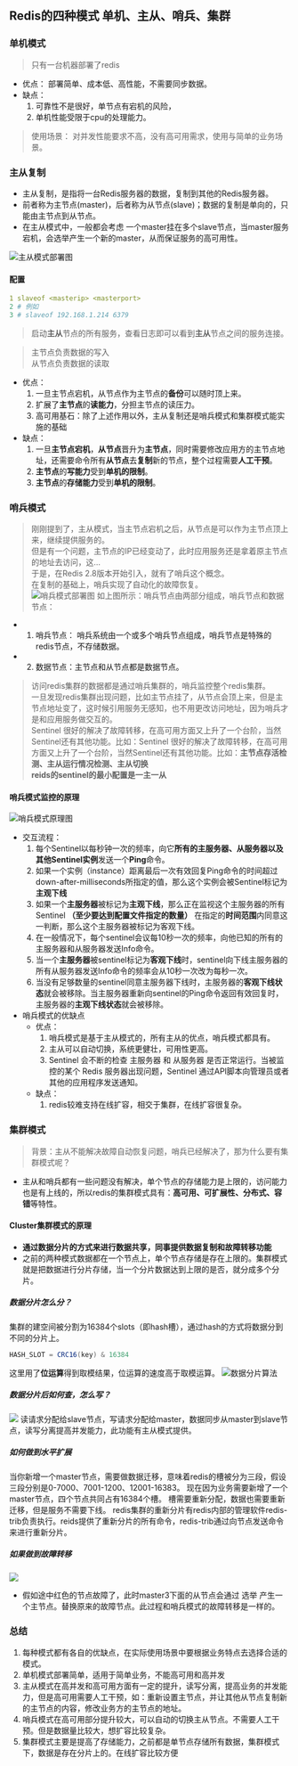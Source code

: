 ## Redis的四种模式 单机、主从、哨兵、集群

### 单机模式
> 只有一台机器部署了redis
- 优点： 部署简单、成本低、高性能，不需要同步数据。
- 缺点： 
    1. 可靠性不是很好，单节点有宕机的风险，
    2. 单机性能受限于cpu的处理能力。
> 使用场景：
   对并发性能要求不高，没有高可用需求，使用与简单的业务场景。

### 主从复制
- 主从复制，是指将一台Redis服务器的数据，复制到其他的Redis服务器。
- 前者称为主节点(master)，后者称为从节点(slave)；数据的复制是单向的，只能由主节点到从节点。
- 在主从模式中，一般都会考虑 一个master挂在多个slave节点，当master服务宕机，会选举产生一个新的master，从而保证服务的高可用性。

![主从模式部署图](https://yds-01.coding.net/p/Summary-of-notes/d/Summary-of-notes/git/raw/master/images/redis_master-slave.jpg)

#### 配置
```yml
1 slaveof <masterip> <masterport>
2 # 例如
3 # slaveof 192.168.1.214 6379
```
> 启动**主从**节点的所有服务，查看日志即可以看到**主从**节点之间的服务连接。

> 主节点负责数据的写入  
从节点负责数据的读取
- 优点：
    1.  一旦主节点宕机，从节点作为主节点的**备份**可以随时顶上来。
    2. 扩展了**主节点**的**读能力**，分担主节点的读压力。
    3. 高可用基石：除了上述作用以外，主从复制还是哨兵模式和集群模式能实施的基础
- 缺点：
    1. 一旦**主节点宕机**，**从节点**晋升为**主节点**，同时需要修改应用方的主节点地址，还需要命令所有**从节点**去**复制**新的节点，整个过程需要**人工干预**。
    2. **主节点**的**写能力**受到**单机的限制**。
    3. **主节点**的**存储能力**受到**单机的限制**。
### 哨兵模式
> 刚刚提到了，主从模式，当主节点宕机之后，从节点是可以作为主节点顶上来，继续提供服务的。  
但是有一个问题，主节点的IP已经变动了，此时应用服务还是拿着原主节点的地址去访问，这...  
于是，在Redis 2.8版本开始引入，就有了哨兵这个概念。  
在复制的基础上，哨兵实现了自动化的故障恢复。  
![哨兵模式部署图](https://yds-01.coding.net/p/Summary-of-notes/d/Summary-of-notes/git/raw/master/images/redis_master-sentinel.jpg)
如上图所示：哨兵节点由两部分组成，哨兵节点和数据节点：
- 1. 哨兵节点： 哨兵系统由一个或多个哨兵节点组成，哨兵节点是特殊的redis节点，不存储数据。
- 2. 数据节点：主节点和从节点都是数据节点。

 > 访问redis集群的数据都是通过哨兵集群的，哨兵监控整个redis集群。  
 一旦发现redis集群出现问题，比如主节点挂了，从节点会顶上来，但是主节点地址变了，这时候引用服务无感知，也不用更改访问地址，因为哨兵才是和应用服务做交互的。  
 Sentinel 很好的解决了故障转移，在高可用方面又上升了一个台阶，当然Sentinel还有其他功能。比如：Sentinel 很好的解决了故障转移，在高可用方面又上升了一个台阶，当然Sentinel还有其他功能。比如：**主节点存活检测、主从运行情况检测、主从切换**  
 > **reids的sentinel的最小配置是一主一从**
 #### 哨兵模式监控的原理
 
 ![哨兵模式原理图](https://yds-01.coding.net/p/Summary-of-notes/d/Summary-of-notes/git/raw/master/images/redis_master-sentinel-detail.jpg)
 - 交互流程：
    1. 每个Sentinel以每秒钟一次的频率，向它**所有的主服务器、从服务器以及其他Sentinel实例**发送一个**Ping**命令。
    2. 如果一个实例（instance）距离最后一次有效回复Ping命令的时间超过down-after-milliseconds所指定的值，那么这个实例会被Sentinel标记为**主观下线**
    3. 如果一个**主服务器**被标记为**主观下线**，那么正在监视这个主服务器的所有Sentinel **（至少要达到配置文件指定的数量）** 在指定的**时间范围**内同意这一判断，那么这个主服务器被标记为客观下线。
    4. 在一般情况下，每个sentinel会议每10秒一次的频率，向他已知的所有的主服务器和从服务器发送Info命令。
    5. 当一个**主服务器**被sentinel标记为**客观下线**时，sentinel向下线主服务器的所有从服务器发送Info命令的频率会从10秒一次改为每秒一次。
    6. 当没有足够数量的sentinel同意主服务器下线时，主服务器的**客观下线状态**就会被移除。当主服务器重新向sentinel的Ping命令返回有效回复时，主服务器的**主观下线状态**就会被移除。
- 哨兵模式的优缺点
    - 优点：
        1. 哨兵模式是基于主从模式的，所有主从的优点，哨兵模式都具有。
        2. 主从可以自动切换，系统更健壮，可用性更高。
        3. Sentinel 会不断的检查 主服务器 和 从服务器 是否正常运行。当被监控的某个 Redis 服务器出现问题，Sentinel 通过API脚本向管理员或者其他的应用程序发送通知。
    - 缺点：
        1. redis较难支持在线扩容，相交于集群，在线扩容很复杂。
### 集群模式
> 背景：主从不能解决故障自动恢复问题，哨兵已经解决了，那为什么要有集群模式呢？
- 主从和哨兵都有一些问题没有解决，单个节点的存储能力是上限的，访问能力也是有上线的，所以redis的集群模式具有：**高可用、可扩展性、分布式、容错**等特性。
#### Cluster集群模式的原理
- **通过数据分片的方式来进行数据共享，同事提供数据复制和故障转移功能**
- 之前的两种模式数据都在一个节点上，单个节点存储是存在上限的。集群模式就是把数据进行分片存储，当一个分片数据达到上限的是否，就分成多个分片。

##### 数据分片怎么分？
集群的建空间被分割为16384个slots（即hash槽），通过hash的方式将数据分到不同的分片上。
```java
HASH_SLOT = CRC16(key) & 16384 
```
这里用了**位运算**得到取模结果，位运算的速度高于取模运算。
 ![数据分片算法](https://yds-01.coding.net/p/Summary-of-notes/d/Summary-of-notes/git/raw/master/images/redis_cluster-slots.jpg)
##### 数据分片后如何查，怎么写？
 ![](https://yds-01.coding.net/p/Summary-of-notes/d/Summary-of-notes/git/raw/master/images/redis_cluster-slots-rdwr.jpg)
 读请求分配给slave节点，写请求分配给master，数据同步从master到slave节点，读写分离提高并发能力，此功能有主从模式提供。
##### 如何做到水平扩展
  当你新增一个master节点，需要做数据迁移，意味着redis的槽被分为三段，假设三段分别是0-7000、7001-1200、12001-16383。
  现在因为业务需要新增了一个master节点，四个节点共同占有16384个槽。
  槽需要重新分配，数据也需要重新迁移，但是服务不需要下线。
  redis集群的重新分片有redis内部的管理软件redis-trib负责执行。reids提供了重新分片的所有命令，redis-trib通过向节点发送命令来进行重新分片。
##### 如果做到故障转移
![](https://yds-01.coding.net/p/Summary-of-notes/d/Summary-of-notes/git/raw/master/images/redis_cluster_fixError.jpg)
- 假如途中红色的节点故障了，此时master3下面的从节点会通过 选举 产生一个主节点。替换原来的故障节点。此过程和哨兵模式的故障转移是一样的。

### 总结
1. 每种模式都有各自的优缺点，在实际使用场景中要根据业务特点去选择合适的模式。
2. 单机模式部署简单，适用于简单业务，不能高可用和高并发
3. 主从模式在高并发和高可用方面有一定的提升，读写分离，提高业务的并发能力，但是高可用需要人工干预，如：重新设置主节点，并让其他从节点复制新的主节点的内容，修改业务方的主节点的地址。
4. 哨兵模式在高可用部分提升较大，可以自动的切换主从节点。不需要人工干预。但是数据量比较大，想扩容比较复杂。
5. 集群模式主要是提高了存储能力，之前都是单节点存储所有数据，集群模式下，数据是存在分片上的。在线扩容比较方便


